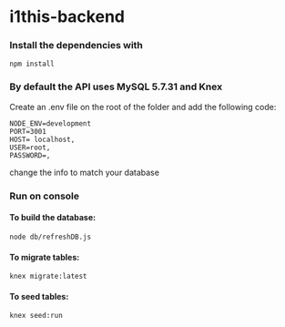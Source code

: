 # i1this-backend

### Install the dependencies with
`npm install`

### By default the API uses MySQL 5.7.31 and Knex
Create an .env file on the root of the folder and add the following code:

	NODE_ENV=development
	PORT=3001
	HOST= localhost,
	USER=root,
	PASSWORD=,

change the info to match your database
### Run on console
#### To build the database:
`node db/refreshDB.js`

#### To migrate tables:
`knex migrate:latest`

#### To seed tables:
`knex seed:run`

